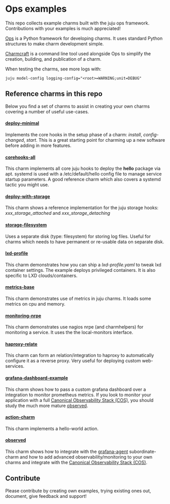 # Ops examples
This repo collects example charms built with the juju ops framework. Contributions with your examples is much appreciated!

[Ops](https://ops.readthedocs.io/en/latest/) is a Python framework for developing charms. It uses standard Python structures to make charm development simple.

[Charmcraft](https://github.com/canonical/charmcraft) is a command line tool used alongside Ops to simplify the creation, building, and publication of a charm.

When testing the charms, see more logs with:

    juju model-config logging-config="<root>=WARNING;unit=DEBUG"

## Reference charms  in this repo

Below you find a set of charms to assist in creating your own charms covering a number of useful use-cases.

#### [deploy-minimal](deploy-minimal)
Implements the core hooks in the setup phase of a charm: *install*, *config-changed*, *start*. This is a great starting point for charming up a new software before adding in more features.

#### [corehooks-all](corehooks-all)
This charm implements all core juju hooks to deploy the **hello** package via apt. 
systemd is used with a /etc/default/hello config file to manage service startup parameters. A good reference charm which also  covers a systemd tactic you might use.

#### [deploy-with-storage](deploy-with-storage)
This charm shows a reference implementation for the juju storage hooks: *xxx_storage_attached* and *xxx_storage_detaching*

#### [storage-filesystem](storage-filesystem)
Uses a separate disk (type: filesystem) for storing log files. 
Useful for charms which needs to have permanent or re-usable data on separate disk.

#### [lxd-profile](lxd-profile)
This charm demonstrates how you can ship a *lxd-profile.yaml* to tweak lxd container settings. 
The example deploys privileged containers. It is also specific to LXD clouds/containers.

#### [metrics-base](metrics-base)
This charm demonstrates use of metrics in juju charms.
It loads some metrics on cpu and memory.

#### [monitoring-nrpe](monitoring-nrpe)
This charm demonstrates use nagios nrpe (and charmhelpers) for monitoring a service.
It uses the the local-monitors interface.

#### [haproxy-relate](haproxy-relate)
This charm can form an relation/integration to haproxy to automatically configure it as a reverse proxy. Very useful for deploying custom web-services.

#### [grafana-dashboard-example](grafana-dashboard-example)
This charm shows how to pass a custom grafana dashboard over a integration to monitor prometheus metrics. If you look to monitor your application with a full [Canonical Observability Stack (COS)](https://charmhub.io/cos-lite), you should study the much more mature [observed](observed).

#### [action-charm](action-charm)
This charm implements a hello-world action.

#### [observed](observed)
This charm shows how to integrate with the [grafana-agent](https://charmhub.io/grafana-agent) subordinate-charm and how to add advanced observability/monitoring to your own charms and integrate with the [Canonical Observability Stack (COS)](https://charmhub.io/cos-lite).

## Contribute
Please contribute by creating own examples, trying existing ones out, document, give feedback and support!

